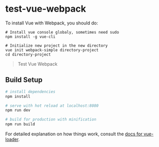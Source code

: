 # test-vue-webpack

To install Vue with Webpack, you should do:

```shell
# Install vue console globaly, sometimes need sudo
npm install -g vue-cli 

# Initialize new project in the new directory
vue init webpack-simple directory-project
cd directory-project
```

> Test Vue Webpack

## Build Setup

``` bash
# install dependencies
npm install

# serve with hot reload at localhost:8080
npm run dev

# build for production with minification
npm run build
```

For detailed explanation on how things work, consult the [docs for vue-loader](http://vuejs.github.io/vue-loader).
